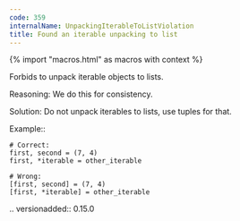 ```yaml
---
code: 359
internalName: UnpackingIterableToListViolation
title: Found an iterable unpacking to list
---
```


{% import "macros.html" as macros with context %}


Forbids to unpack iterable objects to lists.

Reasoning:
    We do this for consistency.

Solution:
    Do not unpack iterables to lists, use tuples for that.

Example::

    # Correct:
    first, second = (7, 4)
    first, *iterable = other_iterable

    # Wrong:
    [first, second] = (7, 4)
    [first, *iterable] = other_iterable

.. versionadded:: 0.15.0